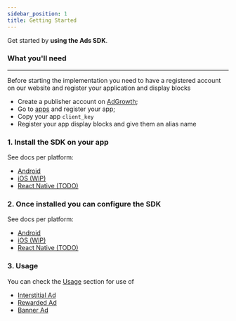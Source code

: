 ```yaml
---
sidebar_position: 1
title: Getting Started
---
```


Get started by **using the Ads SDK**.

### What you'll need

---

Before starting the implementation you need to have a registered account on our website and register your application and display blocks

- Create a publisher account on [AdGrowth](https://adserver.adgrowth.com);
- Go to [apps](https://adserver.adgrowth.com/mfe-apps/apps) and register your app;
- Copy your app `client_key`
- Register your app display blocks and give them an alias name

### 1. Install the SDK on your app

See docs per platform:

- [Android](/docs/getting_started/installation/android)
- [iOS (WIP)](/docs/getting_started/installation/ios)
- [React Native (TODO)](/docs/getting_started/installation/react_native)

### 2. Once installed you can configure the SDK

See docs per platform:

- [Android](/docs/getting_started/configuration/android)
- [iOS (WIP)](/docs/getting_started/configuration/ios)
- [React Native (TODO)](/docs/getting_started/configuration/react_native)

### 3. Usage

You can check the [Usage](/docs/usage) section for use of

- [Interstitial Ad](/docs/category/interstitial)
- [Rewarded Ad](/docs/category/rewarded)
- [Banner Ad](/docs/category/banner)
